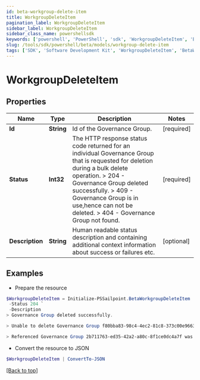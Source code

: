 ```yaml
---
id: beta-workgroup-delete-item
title: WorkgroupDeleteItem
pagination_label: WorkgroupDeleteItem
sidebar_label: WorkgroupDeleteItem
sidebar_class_name: powershellsdk
keywords: ['powershell', 'PowerShell', 'sdk', 'WorkgroupDeleteItem', 'BetaWorkgroupDeleteItem'] 
slug: /tools/sdk/powershell/beta/models/workgroup-delete-item
tags: ['SDK', 'Software Development Kit', 'WorkgroupDeleteItem', 'BetaWorkgroupDeleteItem']
---
```



# WorkgroupDeleteItem

## Properties

Name | Type | Description | Notes
------------ | ------------- | ------------- | -------------
**Id** | **String** | Id of the Governance Group. | [required]
**Status** | **Int32** |  The HTTP response status code returned for an individual Governance Group that is requested for deletion during a bulk delete operation.  > 204   -  Governance Group deleted successfully.  > 409   - Governance Group is in use,hence can not be deleted.  > 404   - Governance Group not found.  | [required]
**Description** | **String** | Human readable status description and containing additional context information about success or failures etc.  | [optional] 

## Examples

- Prepare the resource
```powershell
$WorkgroupDeleteItem = Initialize-PSSailpoint.BetaWorkgroupDeleteItem  -Id 464ae7bf791e49fdb74606a2e4a89635 `
 -Status 204 `
 -Description 
> Governance Group deleted successfully.

> Unable to delete Governance Group f80bba83-98c4-4ec2-81c8-373c00e9663b because it is in use.

> Referenced Governance Group 2b711763-ed35-42a2-a80c-8f1ce0dc4a7f was not found.

```

- Convert the resource to JSON
```powershell
$WorkgroupDeleteItem | ConvertTo-JSON
```


[[Back to top]](#) 

